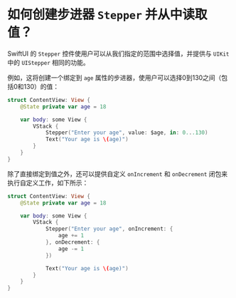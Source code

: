 如何创建步进器 `Stepper` 并从中读取值？
===

SwiftUI 的 `Stepper` 控件使用户可以从我们指定的范围中选择值，并提供与 `UIKit` 中的 `UIStepper` 相同的功能。

例如，这将创建一个绑定到 `age` 属性的步进器，使用户可以选择0到130之间（包括0和130）的值：

```swift
struct ContentView: View {
    @State private var age = 18

    var body: some View {
        VStack {
            Stepper("Enter your age", value: $age, in: 0...130)
            Text("Your age is \(age)")
        }
    }
}
```

除了直接绑定到值之外，还可以提供自定义 `onIncrement` 和 `onDecrement` 闭包来执行自定义工作，如下所示：

```swift
struct ContentView: View {
    @State private var age = 18

    var body: some View {
        VStack {
            Stepper("Enter your age", onIncrement: {
                age += 1
            }, onDecrement: {
                age -= 1
            })

            Text("Your age is \(age)")
        }
    }
}
```